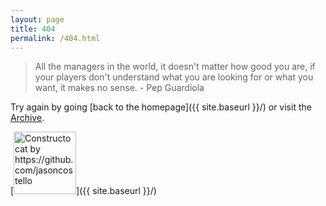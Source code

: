 ```yaml
---
layout: page
title: 404
permalink: /404.html
---
```


<blockquote>All the managers in the world, it doesn't matter how good you are, if your players don't understand what you are looking for or what you want, it makes no sense. - Pep Guardiola</blockquote> 

Try again by going [back to the homepage]({{ site.baseurl }}/) or visit the <a href="https://tacticsjournal.com/archive">Archive</a>.

[<img src="{{ site.baseurl }}/images/FE0024A5-5B8C-4CB7-84A7-0A88C8801B63.jpeg" alt="Constructocat by https://github.com/jasoncostello" style="width: 100px;"/>]({{ site.baseurl }}/)
